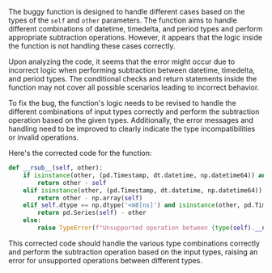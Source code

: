 The buggy function is designed to handle different cases based on the types of the `self` and `other` parameters. The function aims to handle different combinations of datetime, timedelta, and period types and perform appropriate subtraction operations. However, it appears that the logic inside the function is not handling these cases correctly.

Upon analyzing the code, it seems that the error might occur due to incorrect logic when performing subtraction between datetime, timedelta, and period types. The conditional checks and return statements inside the function may not cover all possible scenarios leading to incorrect behavior.

To fix the bug, the function's logic needs to be revised to handle the different combinations of input types correctly and perform the subtraction operation based on the given types. Additionally, the error messages and handling need to be improved to clearly indicate the type incompatibilities or invalid operations.

Here's the corrected code for the function:

```python
def __rsub__(self, other):
    if isinstance(other, (pd.Timestamp, dt.datetime, np.datetime64)) and self.dtype == np.dtype('<m8[ns]'):
        return other - self
    elif isinstance(other, (pd.Timestamp, dt.datetime, np.datetime64)) and self.dtype.itemsize < np.dtype('<m8[D]').itemsize:
        return other - np.array(self)
    elif self.dtype == np.dtype('<m8[ns]') and isinstance(other, pd.Timedelta):
        return pd.Series(self) - other
    else:
        raise TypeError(f"Unsupported operation between {type(self).__name__} and {type(other).__name__}")
```

This corrected code should handle the various type combinations correctly and perform the subtraction operation based on the input types, raising an error for unsupported operations between different types.